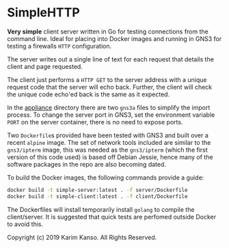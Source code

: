 # SimpleHTTP

**Very simple** client server written in Go for testing connections
from the command line. Ideal for placing into Docker images and
running in GNS3 for testing a firewalls `HTTP` configuration.

The server writes out a single line of text for each request that
details the client and page requested.

The client just performs a `HTTP GET` to the server address with a
unique request code that the server will echo back. Further, the
client will check the unique code echo'ed back is the same as it
expected.

In the
[appliance](https://github.com/kazkansouh/simplehttp/tree/master/appliances)
directory there are two `gns3a` files to simplify the import process.
To change the server port in GNS3, set the environment variable `PORT`
on the server container, there is no need to expose ports.

Two `Dockerfile`s provided have been tested with GNS3 and built over a
recent `alpine` image. The set of network tools included are similar
to the `gns3/ipterm` image, this was needed as the `gns3/ipterm`
(which the first version of this code used) is based off Debian
Jessie, hence many of the software packages in the repo are also
becoming dated.

To build the Docker images, the following commands provide a guide:
```bash
docker build -t simple-server:latest . -f server/Dockerfile
docker build -t simple-client:latest . -f client/Dockerfile
```

The Dockerfiles will install temporarily install `golang` to compile
the client/server. It is suggested that quick tests are perfomed
outside Docker to avoid this.

Copyright (c) 2019 Karim Kanso. All Rights Reserved.
